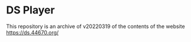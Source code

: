 # DS Player

This repository is an archive of v20220319 of the contents of the website <https://ds.44670.org/>

